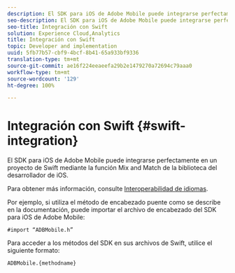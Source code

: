 ```yaml
---
description: El SDK para iOS de Adobe Mobile puede integrarse perfectamente en un proyecto de Swift mediante la función Mix and Match de la biblioteca del desarrollador de iOS.
seo-description: El SDK para iOS de Adobe Mobile puede integrarse perfectamente en un proyecto de Swift mediante la función Mix and Match de la biblioteca del desarrollador de iOS.
seo-title: Integración con Swift
solution: Experience Cloud,Analytics
title: Integración con Swift
topic: Developer and implementation
uuid: 5fb77b57-cbf9-4bcf-8b41-65a933bf9336
translation-type: tm+mt
source-git-commit: ae16f224eeaeefa29b2e1479270a72694c79aaa0
workflow-type: tm+mt
source-wordcount: '129'
ht-degree: 100%

---
```



# Integración con Swift {#swift-integration}

El SDK para iOS de Adobe Mobile puede integrarse perfectamente en un proyecto de Swift mediante la función Mix and Match de la biblioteca del desarrollador de iOS.

Para obtener más información, consulte [Interoperabilidad de idiomas](https://developer.apple.com/documentation/swift#2984801.html).

Por ejemplo, si utiliza el método de encabezado puente como se describe en la documentación, puede importar el archivo de encabezado del SDK para iOS de Adobe Mobile:

```
#import “ADBMobile.h”
```

Para acceder a los métodos del SDK en sus archivos de Swift, utilice el siguiente formato:

```
ADBMobile.{methodname}
```

